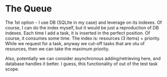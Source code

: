 # The Queue


The 1st option - I use DB (SQLIte in my case) and leverage on its indexes. 
Of course, I can do the index myself, but it would be just a reproduction of DB indexes.
Each time I add a task, it is inserted in the perfect position. Of course, it consumes some time.
The index is: resources (3 items) + priority. 
While we request for a task, anyway we cut-off tasks that are otu of resources, 
then we can take the maximum priority. 

Also, potentially we can consider asynchronous adding/retrieving here, and database handles it better. 
I guess, this functionality of out of the test task scope. 
